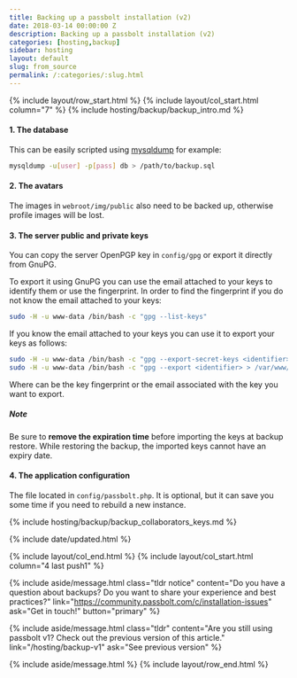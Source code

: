 ```yaml
---
title: Backing up a passbolt installation (v2)
date: 2018-03-14 00:00:00 Z
description: Backing up a passbolt installation (v2)
categories: [hosting,backup]
sidebar: hosting
layout: default
slug: from_source
permalink: /:categories/:slug.html
---
```


{% include layout/row_start.html %}
{% include layout/col_start.html column="7" %}
{% include hosting/backup/backup_intro.md %}


#### 1. The database

This can be easily scripted using [mysqldump](https://mariadb.com/kb/en/mariadb/mysqldump/) for example:
```bash
mysqldump -u[user] -p[pass] db > /path/to/backup.sql
```
#### 2. The avatars

The images in `webroot/img/public` also need to be backed up, otherwise profile images will be lost.

#### 3. The server public and private keys

You can copy the server OpenPGP key in `config/gpg` or export it directly from GnuPG.

To export it using GnuPG you can use the email attached to your keys to identify them or use the fingerprint.
In order to find the fingerprint if you do not know the email attached to your keys:

```bash
sudo -H -u www-data /bin/bash -c "gpg --list-keys"
```

If you know the email attached to your keys you can use it to export your keys as follows:

```bash
sudo -H -u www-data /bin/bash -c "gpg --export-secret-keys <identifier> > /var/www/passbolt/config/gpg/private.asc" www-data
sudo -H -u www-data /bin/bash -c "gpg --export <identifier> > /var/www/passbolt/config/gpg/public.asc" www-data
```
Where <identifier> can be the key fingerprint or the email associated with the key you want to export.

##### Note

Be sure to **remove the expiration time** before importing the keys at backup restore. While restoring the backup, the imported keys cannot have an expiry date.


#### 4. The application configuration

The file located in `config/passbolt.php`. It is optional, but it can save you some time if you need to rebuild a new instance.

{% include hosting/backup/backup_collaborators_keys.md %}

{% include date/updated.html %}

{% include layout/col_end.html %}
{% include layout/col_start.html column="4 last push1" %}

{% include aside/message.html
    class="tldr notice"
    content="Do you have a question about backups? Do you want to share your experience and best practices?"
    link="https://community.passbolt.com/c/installation-issues"
    ask="Get in touch!"
    button="primary"
%}

{% include aside/message.html
    class="tldr"
    content="Are you still using passbolt v1? Check out the previous version of this article."
    link="/hosting/backup-v1"
    ask="See previous version"
%}

{% include aside/message.html %}
{% include layout/row_end.html %}
